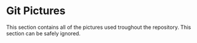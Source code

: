 # Git Pictures

This section contains all of the pictures used troughout the repository. This section can be safely ignored.
